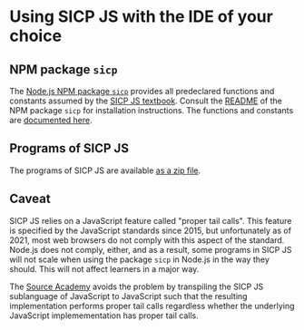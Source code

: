 # Using SICP JS with the IDE of your choice

## NPM package `sicp`

The [Node.js NPM package `sicp`](https://www.npmjs.com/package/sicp) provides all predeclared functions and constants assumed by the [SICP JS textbook](https://sourceacademy.org/sicpjs). Consult the [README](https://www.npmjs.com/package/sicp) of the NPM package `sicp` for installation instructions.
The functions and constants are [documented here](https://docs.sourceacademy.org/source_4/global.html).

## Programs of SICP JS

The programs of SICP JS are available [as a zip file](https://sicp.sourceacademy.org/sicpjs.zip).

## Caveat

SICP JS relies on a JavaScript feature called "proper tail calls". This feature is specified by the JavaScript standards since 2015, but unfortunately as of 2021, most web browsers do not comply with this aspect of the standard. Node.js does not comply, either, and as a result, some programs in SICP JS will not scale when using the package `sicp` in Node.js in the way they should. This will not affect learners in a major way.

The [Source Academy](https://sourceacademy.org) avoids the problem by transpiling the SICP JS sublanguage of JavaScript to JavaScript such that the resulting implementation performs proper tail calls regardless whether the underlying JavaScript implemementation has proper tail calls.
